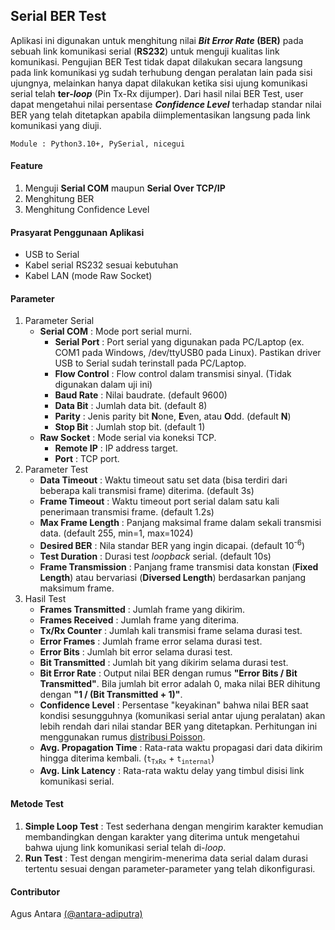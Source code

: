 ## **Serial BER Test**
Aplikasi ini digunakan untuk menghitung nilai **_Bit Error Rate_ (BER)** pada sebuah link komunikasi serial (**RS232**) untuk menguji kualitas link komunikasi. Pengujian BER Test tidak dapat dilakukan secara langsung pada link komunikasi yg sudah terhubung dengan peralatan lain pada sisi ujungnya, melainkan hanya dapat dilakukan ketika sisi ujung komunikasi serial telah **ter-_loop_** (Pin Tx-Rx dijumper). Dari hasil nilai BER Test, user dapat mengetahui nilai persentase **_Confidence Level_** terhadap standar nilai BER yang telah ditetapkan apabila diimplementasikan langsung pada link komunikasi yang diuji.

`Module : Python3.10+, PySerial, nicegui`

#### Feature
   1. Menguji **Serial COM** maupun **Serial Over TCP/IP**
   1. Menghitung BER
   1. Menghitung Confidence Level

#### Prasyarat Penggunaan Aplikasi
- USB to Serial
- Kabel serial RS232 sesuai kebutuhan
- Kabel LAN (mode Raw Socket)

#### Parameter
   1. Parameter Serial
      + **Serial COM** : Mode port serial murni.
         - **Serial Port** : Port serial yang digunakan pada PC/Laptop (ex. COM1 pada Windows, /dev/ttyUSB0 pada Linux). Pastikan driver USB to Serial sudah terinstall pada PC/Laptop.
         - **Flow Control** : Flow control dalam transmisi sinyal. (Tidak digunakan dalam uji ini)
         - **Baud Rate** : Nilai baudrate. (default 9600)
         - **Data Bit** : Jumlah data bit. (default 8)
         - **Parity** : Jenis parity bit **N**one, **E**ven, atau **O**dd. (default **N**)
         - **Stop Bit** : Jumlah stop bit. (default 1)
      + **Raw Socket** : Mode serial via koneksi TCP.
         - **Remote IP** : IP address target.
         - **Port** : TCP port.
   1. Parameter Test
      + **Data Timeout** : Waktu timeout satu set data (bisa terdiri dari beberapa kali transmisi frame) diterima. (default 3s)
      + **Frame Timeout** : Waktu timeout port serial dalam satu kali penerimaan transmisi frame. (default 1.2s)
      + **Max Frame Length** : Panjang maksimal frame dalam sekali transmisi data. (default 255, min=1, max=1024)
      + **Desired BER** : Nila standar BER yang ingin dicapai. (default 10<sup>-6</sup>)
      + **Test Duration** : Durasi test _loopback_ serial. (default 10s)
      + **Frame Transmission** : Panjang frame transmisi data konstan (**Fixed Length**) atau bervariasi (**Diversed Length**) berdasarkan panjang maksimum frame.
   1. Hasil Test
      + **Frames Transmitted** : Jumlah frame yang dikirim.
      + **Frames Received** : Jumlah frame yang diterima.
      + **Tx/Rx Counter** : Jumlah kali transmisi frame selama durasi test.
      + **Error Frames** : Jumlah frame error selama durasi test.
      + **Error Bits** : Jumlah bit error selama durasi test.
      + **Bit Transmitted** : Jumlah bit yang dikirim selama durasi test.
      + **Bit Error Rate** : Output nilai BER dengan rumus **"Error Bits / Bit Transmitted"**. Bila jumlah bit error adalah 0, maka nilai BER dihitung dengan **"1 / (Bit Transmitted + 1)"**.
      + **Confidence Level** : Persentase "keyakinan" bahwa nilai BER saat kondisi sesungguhnya (komunikasi serial antar ujung peralatan) akan lebih rendah dari nilai standar BER yang ditetapkan. Perhitungan ini menggunakan rumus [distribusi Poisson](https://www.sitime.com/ber-confidence-level-calculator).
      + **Avg. Propagation Time** : Rata-rata waktu propagasi dari data dikirim hingga diterima kembali. (`t`<sub>`TxRx`</sub> + `t`<sub>`internal`</sub>)
      + **Avg. Link Latency** : Rata-rata waktu delay yang timbul disisi link komunikasi serial.

#### Metode Test
   1. **Simple Loop Test** : Test sederhana dengan mengirim karakter kemudian membandingkan dengan karakter yang diterima untuk mengetahui bahwa ujung link komunikasi serial telah di-_loop_.
   1. **Run Test** : Test dengan mengirim-menerima data serial dalam durasi tertentu sesuai dengan parameter-parameter yang telah dikonfigurasi.

#### Contributor
Agus Antara [(@antara-adiputra)](https://github.com/antara-adiputra/)